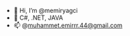 - 👋 Hi, I’m @memiryagci
- 👀 C#, .NET, JAVA
- 📫 @muhammet.emirrr.44@gmail.com

<!---
kronosuu/kronosuu is a ✨ special ✨ repository because its `README.md` (this file) appears on your GitHub profile.
You can click the Preview link to take a look at your changes.
--->
